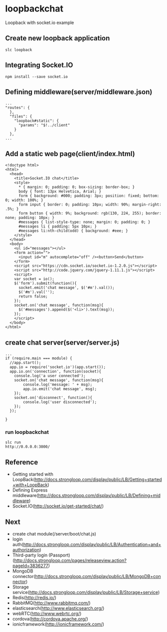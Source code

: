 # loopbackchat
Loopback with socket.io example

## Create new loopback application
```
slc loopback
```

## Integrating Socket.IO
```
npm install --save socket.io
```

## Defining middleware(server/middleware.json)
```
...
"routes": {
  },
  "files": {
    "loopback#static": {
      "params": "$!../client"
    }
  },
...
```

## Add a static web page(client/index.html)
```
<!doctype html>
<html>
  <head>
    <title>Socket.IO chat</title>
    <style>
      * { margin: 0; padding: 0; box-sizing: border-box; }
      body { font: 13px Helvetica, Arial; }
      form { background: #000; padding: 3px; position: fixed; bottom: 0; width: 100%; }
      form input { border: 0; padding: 10px; width: 90%; margin-right: .5%; }
      form button { width: 9%; background: rgb(130, 224, 255); border: none; padding: 10px; }
      #messages { list-style-type: none; margin: 0; padding: 0; }
      #messages li { padding: 5px 10px; }
      #messages li:nth-child(odd) { background: #eee; }
    </style>
  </head>
  <body>
    <ul id="messages"></ul>
    <form action="">
      <input id="m" autocomplete="off" /><button>Send</button>
    </form>
    <script src="https://cdn.socket.io/socket.io-1.2.0.js"></script>
    <script src="http://code.jquery.com/jquery-1.11.1.js"></script>
    <script>
    var socket = io();
    $('form').submit(function(){
      socket.emit('chat message', $('#m').val());
      $('#m').val('');
      return false;
    });
    socket.on('chat message', function(msg){
      $('#messages').append($('<li>').text(msg));
    });
    </script>
  </body>
</html>
```

## create chat server(server/server.js)
```
...
if (require.main === module) {
  //app.start();
  app.io = require('socket.io')(app.start());
  app.io.on('connection', function(socket){
  	console.log('a user connected');
  	socket.on('chat message', function(msg){
    	console.log('message: ' + msg);
    	app.io.emit('chat message', msg);
  	});
  	socket.on('disconnect', function(){
  		console.log('user disconnected');
  	});
  });
  
}
```

### run loopbackchat
```
slc run
http://0.0.0.0:3000/
```

## Reference
- Getting started with LoopBack(http://docs.strongloop.com/display/public/LB/Getting+started+with+LoopBack)
- Defining Express middleware(http://docs.strongloop.com/display/public/LB/Defining+middleware)
- Socket.IO(http://socket.io/get-started/chat/)

## Next
- create chat module(/server/boot/chat.js)
- login auth(http://docs.strongloop.com/display/public/LB/Authentication+and+authorization)
- Third-party login (Passport)(http://docs.strongloop.com/pages/releaseview.action?pageId=3836277)
- MongoDB connector(http://docs.strongloop.com/display/public/LB/MongoDB+connector)
- Storage service(http://docs.strongloop.com/display/public/LB/Storage+service)
- Redis(http://redis.io/)
- RabbitMQ(http://www.rabbitmq.com/)
- elasticsearch(http://www.elasticsearch.org/)
- webRTC(http://www.webrtc.org/)
- cordova(http://cordova.apache.org/)
- ionicframework(http://ionicframework.com/)



